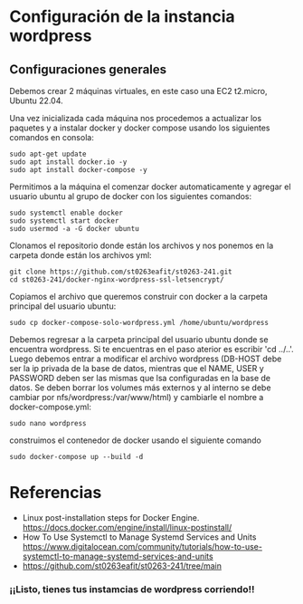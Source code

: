 # Configuración de la instancia wordpress
## Configuraciones generales 
Debemos crear 2 máquinas virtuales, en este caso una EC2 t2.micro, Ubuntu 22.04. 

Una vez inicializada cada máquina nos procedemos a actualizar los paquetes y a instalar docker y docker compose usando los siguientes comandos en consola:

```shell
sudo apt-get update
sudo apt install docker.io -y
sudo apt install docker-compose -y
```

Permitimos a la máquina el comenzar docker automaticamente y agregar el usuario ubuntu al grupo de docker con los siguientes comandos:

```shell
sudo systemctl enable docker
sudo systemctl start docker
sudo usermod -a -G docker ubuntu
```

Clonamos el repositorio donde están los archivos y nos ponemos en la carpeta donde están los archivos yml:

```shell
git clone https://github.com/st0263eafit/st0263-241.git
cd st0263-241/docker-nginx-wordpress-ssl-letsencrypt/
```

Copiamos el archivo que queremos construir con docker a la carpeta principal del usuario ubuntu:

```shell
sudo cp docker-compose-solo-wordpress.yml /home/ubuntu/wordpress
```

Debemos regresar a la carpeta principal del usuario ubuntu donde se encuentra wordpress. Si te encuentras en el paso aterior es escribir 'cd ../..'.
Luego debemos entrar a modificar el archivo wordpress (DB-HOST debe ser la ip privada de la base de datos, mientras que el NAME, USER y PASSWORD deben ser las mismas que lsa configuradas en la base de datos. Se deben borrar los volumes más externos y al interno se debe cambiar por nfs/wordpress:/var/www/html) y cambiarle el nombre a docker-compose.yml:

```shell
sudo nano wordpress
```

construimos el contenedor de docker usando el siguiente comando

```shell
sudo docker-compose up --build -d
```
# Referencias
- Linux post-installation steps for Docker Engine.
  https://docs.docker.com/engine/install/linux-postinstall/
- How To Use Systemctl to Manage Systemd Services and Units
  https://www.digitalocean.com/community/tutorials/how-to-use-systemctl-to-manage-systemd-services-and-units
- https://github.com/st0263eafit/st0263-241/tree/main
  
### ¡¡Listo, tienes tus instamcias de wordpress corriendo!!
